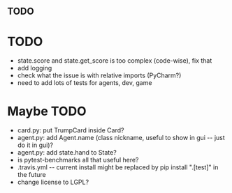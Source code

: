 TODO
----

# TODO
- state.score and state.get_score is too complex 
(code-wise), fix that
- add logging
- check what the issue is with relative imports (PyCharm?)
- need to add lots of tests for agents, dev, game

# Maybe TODO
- card.py: put TrumpCard inside Card?
- agent.py: add Agent.name (class nickname, useful 
to show in gui -- just do it in gui)?
- agent.py: add state.hand to State?
- is pytest-benchmarks all that useful here?
- .travis.yml -- current install might be replaced by 
pip install ".[test]" in the future
- change license to LGPL?
